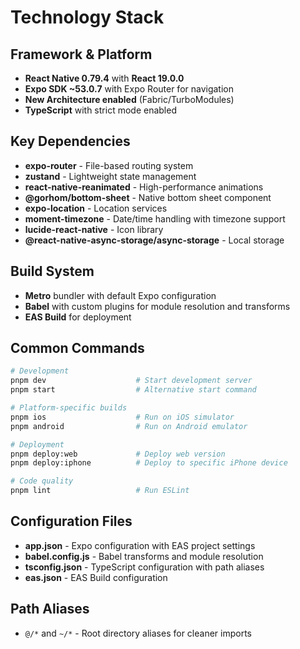 # Technology Stack

## Framework & Platform
- **React Native 0.79.4** with **React 19.0.0**
- **Expo SDK ~53.0.7** with Expo Router for navigation
- **New Architecture enabled** (Fabric/TurboModules)
- **TypeScript** with strict mode enabled

## Key Dependencies
- **expo-router** - File-based routing system
- **zustand** - Lightweight state management
- **react-native-reanimated** - High-performance animations
- **@gorhom/bottom-sheet** - Native bottom sheet component
- **expo-location** - Location services
- **moment-timezone** - Date/time handling with timezone support
- **lucide-react-native** - Icon library
- **@react-native-async-storage/async-storage** - Local storage

## Build System
- **Metro** bundler with default Expo configuration
- **Babel** with custom plugins for module resolution and transforms
- **EAS Build** for deployment

## Common Commands
```bash
# Development
pnpm dev                    # Start development server
pnpm start                  # Alternative start command

# Platform-specific builds
pnpm ios                    # Run on iOS simulator
pnpm android                # Run on Android emulator

# Deployment
pnpm deploy:web             # Deploy web version
pnpm deploy:iphone          # Deploy to specific iPhone device

# Code quality
pnpm lint                   # Run ESLint
```

## Configuration Files
- **app.json** - Expo configuration with EAS project settings
- **babel.config.js** - Babel transforms and module resolution
- **tsconfig.json** - TypeScript configuration with path aliases
- **eas.json** - EAS Build configuration

## Path Aliases
- `@/*` and `~/*` - Root directory aliases for cleaner imports